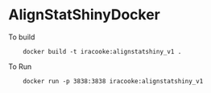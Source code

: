 # AlignStatShinyDocker

To build

```
    docker build -t iracooke:alignstatshiny_v1 .
```

To Run

```
    docker run -p 3838:3838 iracooke:alignstatshiny_v1
```

